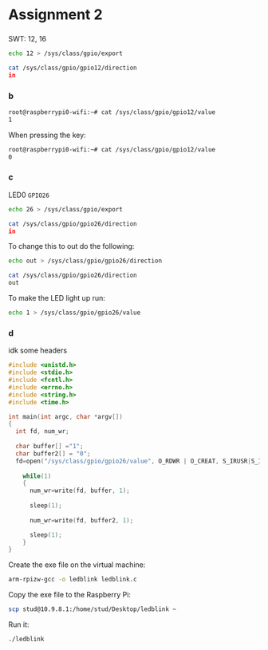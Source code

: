 # Assignment 2

### 

SWT: 12, 16

``` bash
echo 12 > /sys/class/gpio/export
```

``` bash
cat /sys/class/gpio/gpio12/direction
in
```

### b

``` bash
root@raspberrypi0-wifi:~# cat /sys/class/gpio/gpio12/value     
1
```

When pressing the key:

``` bash
root@raspberrypi0-wifi:~# cat /sys/class/gpio/gpio12/value
0
```

### c

LED0 ``GPIO26``

``` bash
echo 26 > /sys/class/gpio/export
```

``` bash
cat /sys/class/gpio/gpio26/direction
in
```

To change this to out do the following:

``` bash
echo out > /sys/class/gpio/gpio26/direction
```

``` bash
cat /sys/class/gpio/gpio26/direction
out
```

To make the LED light up run:

``` bash
echo 1 > /sys/class/gpio/gpio26/value
```

### d

idk some headers

``` c
#include <unistd.h>
#include <stdio.h>
#include <fcntl.h>
#include <errno.h>
#include <string.h>
#include <time.h>

int main(int argc, char *argv[])
{
  int fd, num_wr;
  
  char buffer[] ="1";
  char buffer2[] = "0";
  fd=open("/sys/class/gpio/gpio26/value", O_RDWR | O_CREAT, S_IRUSR|S_IWUSR);
  
    while(1)
    {
      num_wr=write(fd, buffer, 1);
      
      sleep(1);
      
      num_wr=write(fd, buffer2, 1);

      sleep(1);
    }
}

```
Create the exe file on the virtual machine:

``` bash
arm-rpizw-gcc -o ledblink ledblink.c
```

Copy the exe file to the Raspberry Pi:

``` bash
scp stud@10.9.8.1:/home/stud/Desktop/ledblink ~
```

Run it:
``` bash
./ledblink
```


